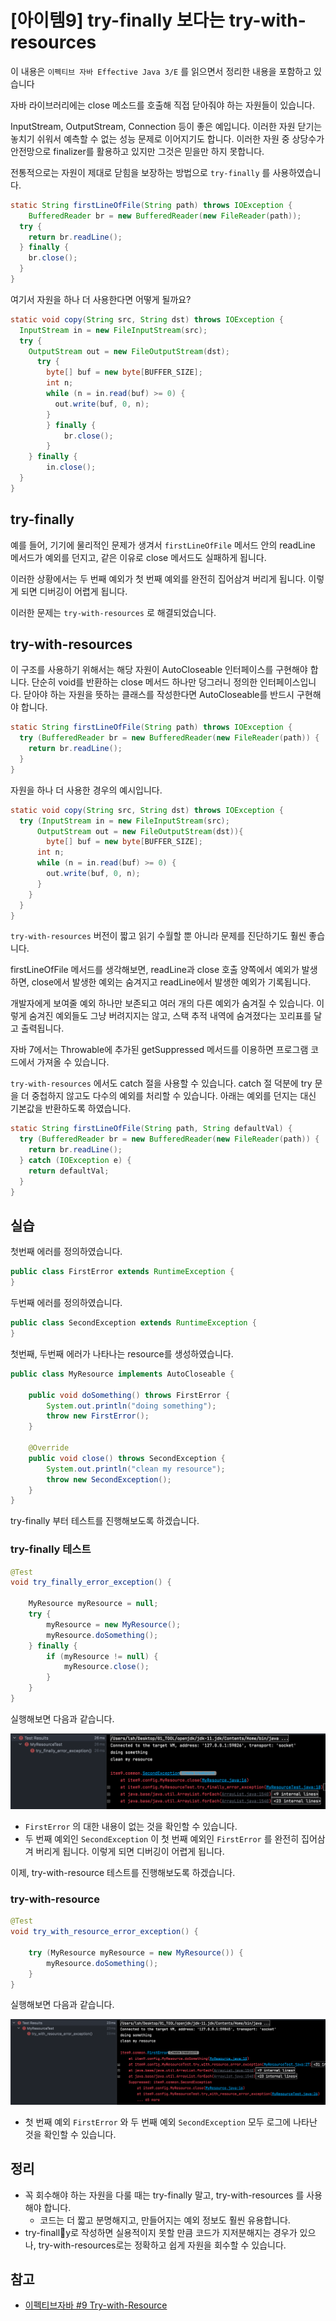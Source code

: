 # [아이템9] try-finally 보다는 try-with-resources

이 내용은 `이펙티브 자바 Effective Java 3/E` 를 읽으면서 정리한 내용을 포함하고 있습니다

자바 라이브러리에는 close 메소드를 호출해 직접 닫아줘야 하는 자원들이 있습니다.

InputStream, OutputStream, Connection 등이 좋은 예입니다. 이러한 자원 닫기는 놓치기 쉬워서 예측할 수 없는 성능 문제로 이어지기도 합니다. 이러한 자원 중 상당수가 안전망으로 finalizer를 활용하고 있지만 그것은 믿을만 하지 못합니다.

전통적으로는 자원이 제대로 닫힘을 보장하는 방법으로 `try-finally` 를 사용하였습니다.

```java
static String firstLineOfFile(String path) throws IOException { 
	BufferedReader br = new BufferedReader(new FileReader(path));
  try {
    return br.readLine();
  } finally {
    br.close();
  }
}
```

여기서 자원을 하나 더 사용한다면 어떻게 될까요?

```java
static void copy(String src, String dst) throws IOException {
  InputStream in = new FileInputStream(src);
  try {
    OutputStream out = new FileOutputStream(dst);
      try {
        byte[] buf = new byte[BUFFER_SIZE];
        int n;
        while (n = in.read(buf) >= 0) {
          out.write(buf, 0, n);
        }
  		} finally {
    		br.close();
  		}
  	} finally {
    	in.close();
  }
}
```



## try-finally 

예를 들어, 기기에 물리적인 문제가 생겨서 `firstLineOfFile` 메서드 안의 readLine 메서드가 예외를 던지고, 같은 이유로 close 메서드도 실패하게 됩니다. 

이러한 상황에서는 두 번째 예외가 첫 번째 예외를 완전히 집어삼겨 버리게 됩니다. 이렇게 되면 디버깅이 어렵게 됩니다.

이러한 문제는 `try-with-resources` 로 해결되었습니다.



## try-with-resources

이 구조를 사용하기 위해서는 해당 자원이 AutoCloseable 인터페이스를 구현해야 합니다. 단순히 void를 반환하는 close 메서드 하나만 덩그러니 정의한  인터페이스입니다. 닫아야 하는 자원을 뜻하는 클래스를 작성한다면 AutoCloseable를 반드시 구현해야 합니다.

```java
static String firstLineOfFile(String path) throws IOException { 
  try (BufferedReader br = new BufferedReader(new FileReader(path)) {
    return br.readLine();
  }
}
```

자원을 하나 더 사용한 경우의 예시입니다.

```java
static void copy(String src, String dst) throws IOException {
  try (InputStream in = new FileInputStream(src);
      OutputStream out = new FileOutputStream(dst)){
    	byte[] buf = new byte[BUFFER_SIZE];
      int n;
      while (n = in.read(buf) >= 0) {
      	out.write(buf, 0, n);
      }
  	}
  }
}
```

`try-with-resources` 버전이 짧고 읽기 수월할 뿐 아니라 문제를 진단하기도 훨씬 좋습니다. 

firstLineOfFile 메서드를 생각해보면, readLine과 close 호출 양쪽에서 예외가 발생하면, close에서 발생한 예외는 숨겨지고 readLine에서 발생한 예외가 기록됩니다. 

개발자에게 보여줄 예외 하나만 보존되고 여러 개의 다른 예외가 숨겨질 수 있습니다. 이렇게 숨겨진 예외들도 그냥 버려지지는 않고, 스택 추적 내역에 숨겨졌다는 꼬리표를 달고 출력됩니다. 

자바 7에서는 Throwable에 추가된 getSuppressed 메서드를 이용하면 프로그램 코드에서 가져올 수 있습니다.



`try-with-resources` 에서도 catch 절을 사용할 수 있습니다. catch 절 덕분에 try 문을 더 중첩하지 않고도 다수의 예외를 처리할 수 있습니다. 아래는 예외를 던지는 대신 기본값을 반환하도록 하였습니다.

```java
static String firstLineOfFile(String path, String defaultVal) { 
  try (BufferedReader br = new BufferedReader(new FileReader(path)) {
    return br.readLine();
  } catch (IOException e) {
    return defaultVal;
  }
}
```



## 실습

첫번째 에러를 정의하였습니다.

```java
public class FirstError extends RuntimeException {
}
```

두번째 에러를 정의하였습니다.

```java
public class SecondException extends RuntimeException {
}
```

첫번째, 두번째 에러가 나타나는 resource를 생성하였습니다.

```java
public class MyResource implements AutoCloseable {

    public void doSomething() throws FirstError {
        System.out.println("doing something");
        throw new FirstError();
    }

    @Override
    public void close() throws SecondException {
        System.out.println("clean my resource");
        throw new SecondException();
    }
}
```



try-finally 부터 테스트를 진행해보도록 하겠습니다.



### try-finally 테스트

```java
@Test
void try_finally_error_exception() {
  
	MyResource myResource = null;
	try {
		myResource = new MyResource();
		myResource.doSomething();
	} finally {
		if (myResource != null) {
			myResource.close();
		}
	}
}
```

실행해보면 다음과 같습니다.

![try-finally-error](./images/try-finally-error.png)

- `FirstError` 의 대한 내용이 없는 것을 확인할 수 있습니다.
- 두 번째 예외인 `SecondException` 이 첫 번째 예외인 `FirstError` 를 완전히 집어삼겨 버리게 됩니다. 이렇게 되면 디버깅이 어렵게 됩니다.




이제, try-with-resource 테스트를 진행해보도록 하겠습니다.



### try-with-resource

```java
@Test
void try_with_resource_error_exception() {

	try (MyResource myResource = new MyResource()) {
		myResource.doSomething();
	}
}
```

실행해보면 다음과 같습니다.

![try-with-resources-error](./images/try-with-resources-error.png)

- 첫 번째 예외 `FirstError` 와 두 번째 예외 `SecondException` 모두 로그에 나타난 것을 확인할 수 있습니다.



## 정리

- 꼭 회수해야 하는 자원을 다룰 때는 try-finally 말고, try-with-resources 를 사용해야 합니다.
  - 코드는 더 짧고 분명해지고, 만들어지는 예외 정보도 훨씬 유용합니다.
- try-finally로 작성하면 실용적이지 못할 만큼 코드가 지저분해지는 경우가 있으나, try-with-resources로는 정확하고 쉽게 자원을 회수할 수 있습니다.



## 참고

- [이펙티브자바 #9 Try-with-Resource](https://www.youtube.com/watch?v=zqjZBSqHs0s&list=PLfI752FpVCS8e5ACdi5dpwLdlVkn0QgJJ&index=9)